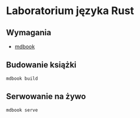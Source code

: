 # Laboratorium języka Rust

## Wymagania

- [mdbook](https://github.com/rust-lang/mdBook)

## Budowanie książki

```shell
mdbook build
```

## Serwowanie na żywo

```shell
mdbook serve
```
